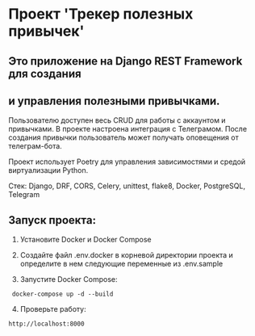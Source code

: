 # Проект 'Трекер полезных привычек'

## Это приложение на Django REST Framework для создания 
## и управления полезными привычками.

Пользователю доступен весь CRUD для работы с аккаунтом
и привычками.
В проекте настроена интеграция с Телеграмом.
После создания привычки пользователь может получать оповещения
от телеграм-бота.

Проект использует Poetry для управления зависимостями и средой виртуализации Python.

Стек: Django, DRF, CORS, Celery, unittest, flake8, Docker, PostgreSQL, Telegram


## Запуск проекта:

1. Установите Docker и Docker Compose

2. Создайте файл .env.docker в корневой директории проекта
и определите в нем следующие переменные из .env.sample

3. Запустите Docker Compose:
```
 docker-compose up -d --build

```
4. Проверьте работу:
```
http://localhost:8000
```




